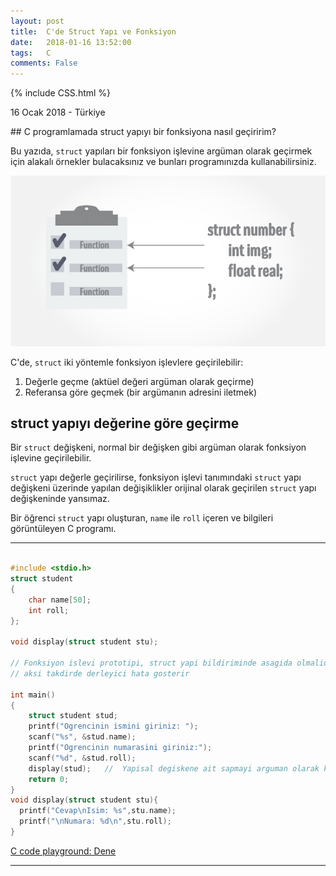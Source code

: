 ```yaml
---
layout: post
title:  C'de Struct Yapı ve Fonksiyon
date:   2018-01-16 13:52:00
tags:   C
comments: False
---
```


{% include CSS.html %}

<p class="meta">16 Ocak 2018 - Türkiye</p>
## C programlamada struct yapıyı bir fonksiyona nasıl geçiririm?

Bu yazıda, ```struct``` yapıları bir fonksiyon işlevine argüman olarak geçirmek için alakalı örnekler bulacaksınız ve bunları programınızda kullanabilirsiniz.

![Alternative text](/images/c-structure-functions.jpg "C'de struct ve fonksiyon işlevi")

C'de, ```struct``` iki yöntemle fonksiyon işlevlere geçirilebilir:

1. Değerle geçme (aktüel değeri argüman olarak geçirme)
2. Referansa göre geçmek (bir argümanın adresini iletmek)

## struct yapıyı değerine göre geçirme

Bir ```struct``` değişkeni, normal bir değişken gibi argüman olarak fonksiyon işlevine geçirilebilir.

```struct``` yapı değerle geçirilirse, fonksiyon işlevi tanımındaki ```struct``` yapı değişkeni üzerinde yapılan değişiklikler orijinal olarak geçirilen ```struct``` yapı değişkeninde yansımaz.

Bir öğrenci ```struct``` yapı oluşturan, ```name``` ile ```roll``` içeren ve bilgileri görüntüleyen C programı.



***

~~~c

#include <stdio.h>
struct student
{
    char name[50];
    int roll;
};

void display(struct student stu);

// Fonksiyon islevi prototipi, struct yapi bildiriminde asagida olmalidir 
// aksi takdirde derleyici hata gosterir

int main()
{
    struct student stud;
    printf("Ogrencinin ismini giriniz: ");
    scanf("%s", &stud.name);
    printf("Ogrencinin numarasini giriniz:");
    scanf("%d", &stud.roll);
    display(stud);   //  Yapisal degiskene ait sapmayi arguman olarak kabul etmek
    return 0;
}
void display(struct student stu){
  printf("Cevap\nIsim: %s",stu.name);
  printf("\nNumara: %d\n",stu.roll);
}
~~~

[C code playground: Dene](https://play.programiz.com/c.html "C code playground")


***
